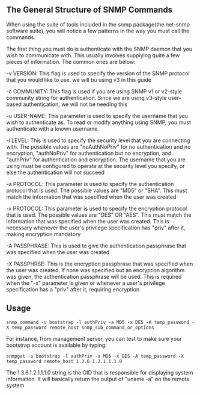 ## The General Structure of SNMP Commands

When using the suite of tools included in the snmp package(the net-snmp software suite), you will notice a few patterns in the way you must call the commands.

The first thing you must do is authenticate with the SNMP daemon that you wish to communicate with. This usually involves supplying quite a few pieces of information. The common ones are below:

  -v VERSION: This flag is used to specify the version of the SNMP protocol that you would like to use. we will bu using v3 in this guide

  -c COMMUNITY: This flag is used if you are using SNMP v1 or v2-style community string for authentication. Since we are using v3-style user-based authentication, we will not be needing this

  -u USER-NAME: This parameter is used to specify the username that you wish to authenticate as. To read or modify anything using SNMP, you must authenticate with a known username

  -l LEVEL: This is used to specify the security level that you are connecting with. The possible values are "noAuthNoPriv" for no authentication and no encryption, "authNoPriv" for authentication but no encryption, and "authPriv" for authentication and encryption. The username that you are using must be configured to operate at the security level you specify, or else the authentication will not succeed

  -a PROTOCOL: This parameter is used to specify the authentication protocol that is used. The possible values are "MD5" or "SHA". This must match the information that was specified when the user was created

  -x PROTOCOL: This parameter is used to specify the encryption protocol that is used. The possible values are "DES" OR "AES". This must match the information that was specified when the user was created. This is necessary whenever the user's privilege specification has "priv" after it, making encryption mandatory

  -A PASSPHRASE: This is used to give the authentication passphrase that was specified when the user was created

  -X PASSPHRSE: This is the encryption passphrase that was specified when the user was created. If none was specified but an encryption algorithm was given, the authentication passphrase will be used. This is required when the "-x" parameter is given or whenever a user's privilege specification has a "priv" after it, requiring encryption

## Usage

```
snmp_command -u bootstrap -l authPriv -a MD5 -x DES -A temp_password -X temp_password remote_host snmp_sub_command_or_options
```

For instance, from management server, you can test to make sure your bootstrap account is available by typing:
```
snmpget -u bootstrap -l authPriv -a MD5 -x DES -A temp_password -X temp_password remote_host 1.3.6.1.2.1.1.1.0
```
The 1.3.6.1.2.1.1.1.0 string is the OID that is responsible for displaying system information. It will basically return the output of "uname -a" on the remote system

